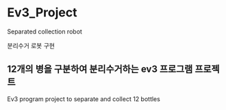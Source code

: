 # Ev3_Project
Separated collection robot

분리수거 로봇 구현 



## 12개의 병을 구분하여 분리수거하는 ev3 프로그램 프로젝트

Ev3 program project to separate and collect 12 bottles
